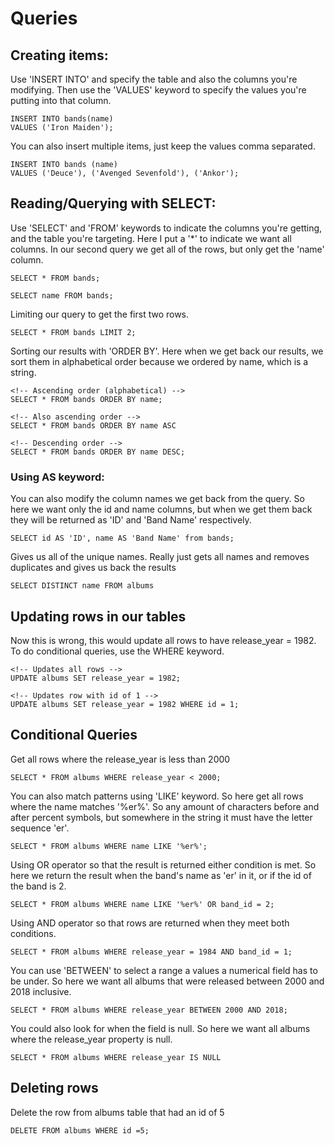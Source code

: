 # Queries

## Creating items:
Use 'INSERT INTO' and specify the table and also the columns you're modifying. Then use the 'VALUES' keyword to specify the values you're putting into that column.
```
INSERT INTO bands(name)
VALUES ('Iron Maiden');
```
You can also insert multiple items, just keep the values comma separated.
```
INSERT INTO bands (name)
VALUES ('Deuce'), ('Avenged Sevenfold'), ('Ankor');
```

## Reading/Querying with SELECT:
Use 'SELECT' and 'FROM' keywords to indicate the columns you're getting, and the table you're targeting. Here I put a '*' to indicate we want all columns. In our second query we get all of the rows, but only get the 'name' column.
```
SELECT * FROM bands;

SELECT name FROM bands;
```
Limiting our query to get the first two rows.
```
SELECT * FROM bands LIMIT 2;
```
Sorting our results with 'ORDER BY'. Here when we get back our results, we sort them in alphabetical order because we ordered by name, which is a string.
```
<!-- Ascending order (alphabetical) -->
SELECT * FROM bands ORDER BY name;

<!-- Also ascending order -->
SELECT * FROM bands ORDER BY name ASC

<!-- Descending order -->
SELECT * FROM bands ORDER BY name DESC;
```
### Using AS keyword:
You can also modify the column names we get back from the query.
So here we want only the id and name columns, but when we get them back they will be returned as 'ID' and 'Band Name' respectively. 
```
SELECT id AS 'ID', name AS 'Band Name' from bands;
```

Gives us all of the unique names. Really just gets all names and removes duplicates and gives us back the results 
```
SELECT DISTINCT name FROM albums
```

## Updating rows in our tables
Now this is wrong, this would update all rows to have release_year = 1982. 
To do conditional queries, use the WHERE keyword.
```
<!-- Updates all rows -->
UPDATE albums SET release_year = 1982;

<!-- Updates row with id of 1 -->
UPDATE albums SET release_year = 1982 WHERE id = 1;
```

## Conditional Queries
Get all rows where the release_year is less than 2000
```
SELECT * FROM albums WHERE release_year < 2000;
```
You can also match patterns using 'LIKE' keyword. So here get all rows where the name matches '%er%'. So any amount of characters before and after percent symbols, but somewhere in the string it must have the letter sequence 'er'.
```
SELECT * FROM albums WHERE name LIKE '%er%';
```
Using OR operator so that the result is returned either condition is met. So here we return the result when the band's name as 'er' in it, or if the id of the band is 2.
```
SELECT * FROM albums WHERE name LIKE '%er%' OR band_id = 2;
```
Using AND operator so that rows are returned when they meet both conditions. 
```
SELECT * FROM albums WHERE release_year = 1984 AND band_id = 1;
```
You can use 'BETWEEN' to select a range a values a numerical field has to be under. So here we want all albums that were released between 2000 and 2018 inclusive.
```
SELECT * FROM albums WHERE release_year BETWEEN 2000 AND 2018;
```
You could also look for when the field is null. So here we want all albums where the release_year property is null.
```
SELECT * FROM albums WHERE release_year IS NULL
```

## Deleting rows 
Delete the row from albums table that had an id of 5
```
DELETE FROM albums WHERE id =5;
```